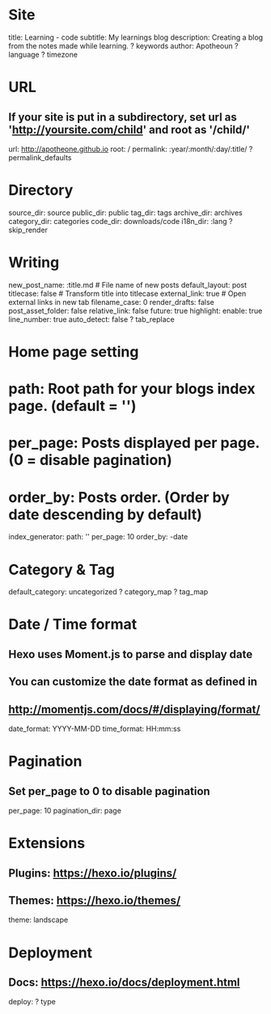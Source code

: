 # Site
title: Learning - code
subtitle: My learnings blog
description: Creating a blog from the notes made while learning.
? keywords
author: Apotheoun
? language
? timezone

# URL
## If your site is put in a subdirectory, set url as 'http://yoursite.com/child' and root as '/child/'
url: http://apotheone.github.io
root: /
permalink: :year/:month/:day/:title/
? permalink_defaults

# Directory
source_dir: source
public_dir: public
tag_dir: tags
archive_dir: archives
category_dir: categories
code_dir: downloads/code
i18n_dir: :lang
? skip_render

# Writing
new_post_name: :title.md # File name of new posts
default_layout: post
titlecase: false # Transform title into titlecase
external_link: true # Open external links in new tab
filename_case: 0
render_drafts: false
post_asset_folder: false
relative_link: false
future: true
highlight:
    enable: true
    line_number: true
    auto_detect: false
    ? tab_replace

# Home page setting
# path: Root path for your blogs index page. (default = '')
# per_page: Posts displayed per page. (0 = disable pagination)
# order_by: Posts order. (Order by date descending by default)
index_generator:
    path: ''
    per_page: 10
    order_by: -date

# Category & Tag
default_category: uncategorized
? category_map
? tag_map

# Date / Time format
## Hexo uses Moment.js to parse and display date
## You can customize the date format as defined in
## http://momentjs.com/docs/#/displaying/format/
date_format: YYYY-MM-DD
time_format: HH:mm:ss

# Pagination
## Set per_page to 0 to disable pagination
per_page: 10
pagination_dir: page

# Extensions
## Plugins: https://hexo.io/plugins/
## Themes: https://hexo.io/themes/
theme: landscape

# Deployment
## Docs: https://hexo.io/docs/deployment.html
deploy:
    ? type
